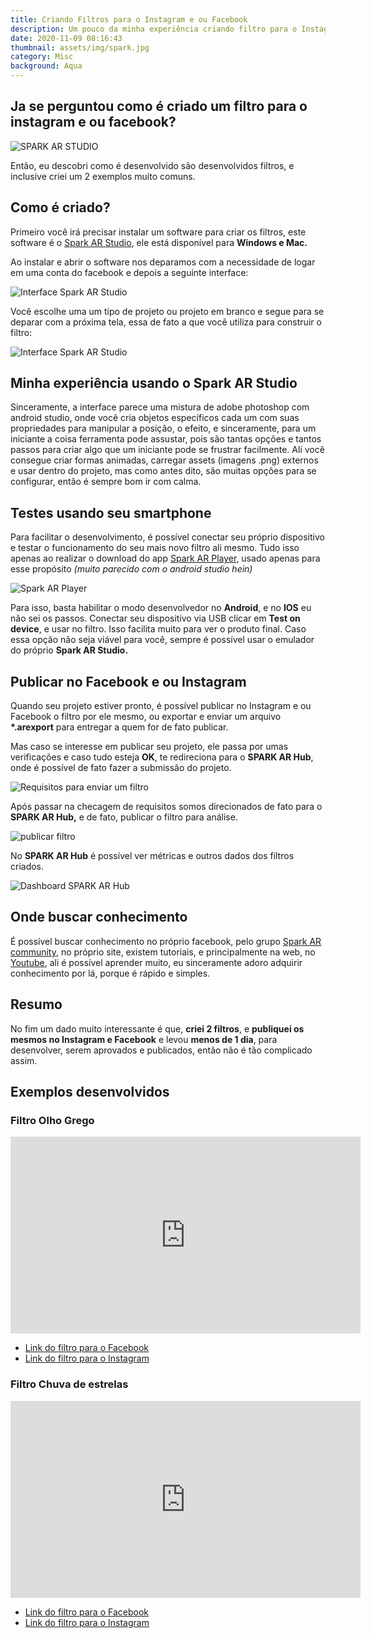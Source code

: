 ```yaml
---
title: Criando Filtros para o Instagram e ou Facebook
description: Um pouco da minha experiência criando filtro para o Instagram e Facebook.
date: 2020-11-09 08:16:43
thumbnail: assets/img/spark.jpg
category: Misc
background: Aqua
---
```

## Ja se perguntou como é criado um filtro para o instagram e ou facebook?

![SPARK AR STUDIO](assets/img/spark.jpg "SPARK AR STUDIO")

Então, eu descobri como é desenvolvido são desenvolvidos filtros, e inclusive criei um 2 exemplos muito comuns.

## Como é criado?

Primeiro você irá precisar instalar um software para criar os filtros, este software é o [Spark AR Studio](https://sparkar.facebook.com/ar-studio/), ele está disponível para **Windows e Mac.**

Ao instalar e abrir o software nos deparamos com a necessidade de logar em uma conta do facebook e depois a seguinte interface:

![Interface Spark AR Studio](assets/img/screen-shot-2020-11-09-at-19.02.59.png "Interface Spark AR Studio")

Você escolhe uma um tipo de projeto ou projeto em branco e segue para se deparar com a próxima tela, essa de fato a que você utiliza para construir o filtro:

![Interface Spark AR Studio](assets/img/screen-shot-2020-11-09-at-19.14.17.png "Interface Spark AR Studio")

## Minha experiência usando o Spark AR Studio

Sinceramente, a interface parece uma mistura de adobe photoshop com android studio, onde você cria objetos específicos cada um com suas propriedades para manipular a posição, o efeito, e sinceramente, para um iniciante a coisa ferramenta pode assustar, pois são tantas opções e tantos passos para criar algo que um iniciante pode se frustrar facilmente. Ali você consegue criar formas animadas, carregar assets (imagens .png) externos e usar dentro do projeto, mas como antes dito, são muitas opções para se configurar, então é sempre bom ir com calma.

## Testes usando seu smartphone

Para facilitar o desenvolvimento, é possível conectar seu próprio dispositivo e testar o funcionamento do seu mais novo filtro ali mesmo. Tudo isso apenas ao realizar o download do app [Spark AR Player](https://play.google.com/store/apps/details?id=com.facebook.arstudio.player&hl=pt), usado apenas para esse propósito *(muito parecido com o android studio hein)*

![Spark AR Player](assets/img/screen-1.jpg "Spark AR Player")

Para isso, basta habilitar o modo desenvolvedor no **Android**, e no **IOS** eu não sei os passos. Conectar seu dispositivo via USB clicar em **Test on device**, e usar no filtro. Isso facilita muito para ver o produto final. Caso essa opção não seja viável para você, sempre é possível usar o emulador do próprio **Spark AR Studio.**



## Publicar no Facebook e ou Instagram

Quando seu projeto estiver pronto, é possível publicar no Instagram e ou Facebook o filtro por ele mesmo, ou exportar e enviar um arquivo **\*.arexport** para entregar a quem for de fato publicar.

Mas caso se interesse em publicar seu projeto, ele passa por umas verificações e caso tudo esteja **OK**, te redireciona para o **SPARK AR Hub**, onde é possível de fato fazer a submissão do projeto.

![Requisitos para enviar um filtro](assets/img/screen-shot-2020-11-09-at-19.42.13.png "Requisitos para enviar um filtro")

Após passar na checagem de requisitos somos direcionados de fato para o **SPARK AR Hub,** e de fato, publicar o filtro para análise.

![publicar filtro](assets/img/screen-shot-2020-11-09-at-19.47.33.png "publicar filtro")

No **SPARK AR Hub** é possível ver métricas e outros dados dos filtros criados.

![Dashboard SPARK AR Hub](assets/img/screen-shot-2020-11-09-at-19.48.27.png "Dashboard SPARK AR Hub")

## Onde buscar conhecimento

É possível buscar conhecimento no próprio facebook, pelo grupo [Spark AR community](https://www.facebook.com/groups/SparkARcommunity/), no próprio site, existem tutoriais, e principalmente na web, no [Youtube](https://www.youtube.com/results?search_query=SPARK+AR), ali é possível aprender muito, eu sinceramente adoro adquirir conhecimento por lá, porque é rápido e simples. 

## Resumo

No fim um dado muito interessante é que, **criei 2 filtros**, e **publiquei os mesmos no Instagram e Facebook** e levou **menos de 1 dia**, para desenvolver, serem aprovados e publicados, então não é tão complicado assim.



## Exemplos desenvolvidos

### Filtro Olho Grego

<iframe width="560" height="315" src="https://www.youtube.com/embed/G-2IhpBUeGg" frameborder="0" allow="accelerometer; autoplay; clipboard-write; encrypted-media; gyroscope; picture-in-picture" allowfullscreen></iframe>

* [Link do filtro para o Facebook](https://www.facebook.com/fbcameraeffects/tryit/363961014821427/)
* [Link do filtro para o Instagram](https://www.instagram.com/ar/363961014821427/)

### Filtro Chuva de estrelas

<iframe width="560" height="315" src="https://www.youtube.com/embed/F3kTaS4SHts" frameborder="0" allow="accelerometer; autoplay; clipboard-write; encrypted-media; gyroscope; picture-in-picture" allowfullscreen></iframe>

* [Link do filtro para o Facebook](https://www.facebook.com/fbcameraeffects/tryit/386881662457254/)
* [Link do filtro para o Instagram](https://www.instagram.com/ar/386881662457254/)
